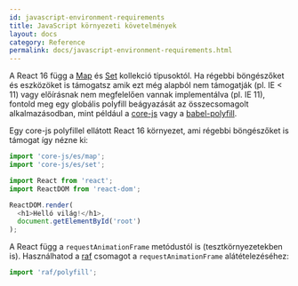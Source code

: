 ```yaml
---
id: javascript-environment-requirements
title: JavaScript környezeti követelmények
layout: docs
category: Reference
permalink: docs/javascript-environment-requirements.html
---
```


A React 16 függ a [Map](https://developer.mozilla.org/en-US/docs/Web/JavaScript/Reference/Global_Objects/Map) és [Set](https://developer.mozilla.org/en-US/docs/Web/JavaScript/Reference/Global_Objects/Set) kollekció típusoktól. Ha régebbi böngészőket és eszközöket is támogatsz amik ezt még alapból nem támogatják (pl. IE < 11) vagy előírásnak nem megfelelően vannak implementálva (pl. IE 11), fontold meg egy globális polyfill beágyazását az összecsomagolt alkalmazásodban, mint például a [core-js](https://github.com/zloirock/core-js) vagy a [babel-polyfill](https://babeljs.io/docs/usage/polyfill/).

Egy core-js polyfillel ellátott React 16 környezet, ami régebbi böngészőket is támogat így nézne ki:

```js
import 'core-js/es/map';
import 'core-js/es/set';

import React from 'react';
import ReactDOM from 'react-dom';

ReactDOM.render(
  <h1>Helló világ!</h1>,
  document.getElementById('root')
);
```

A React függ a `requestAnimationFrame` metódustól is (tesztkörnyezetekben is).
Használhatod a [raf](https://www.npmjs.com/package/raf) csomagot a `requestAnimationFrame` alátételezéséhez:

```js
import 'raf/polyfill';
```
